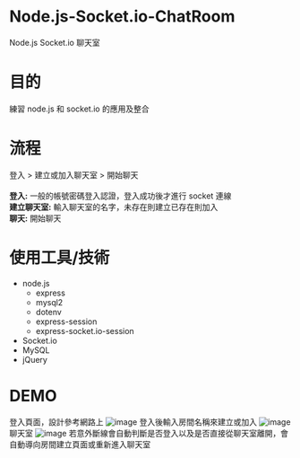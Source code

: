 # Node.js-Socket.io-ChatRoom
Node.js Socket.io 聊天室

# 目的
練習 node.js 和 socket.io 的應用及整合

# 流程
登入 > 建立或加入聊天室 > 開始聊天<br><br>
**登入:** 一般的帳號密碼登入認證，登入成功後才進行 socket 連線<br>
**建立聊天室:** 輸入聊天室的名字，未存在則建立已存在則加入<br>
**聊天:** 開始聊天<br>

# 使用工具/技術
- node.js
  - express
  - mysql2
  - dotenv
  - express-session
  - express-socket.io-session
- Socket.io
- MySQL
- jQuery

# DEMO
登入頁面，設計參考網路上
![image](https://github.com/0524088/Node.js-Socket.io-Test/assets/144317928/012f43d2-0635-4497-afeb-a6f3d32df741)
登入後輸入房間名稱來建立或加入
![image](https://github.com/0524088/Node.js-Socket.io-Test/assets/144317928/1a84acc1-5579-430d-b775-7ed2e94b6660)
聊天室
![image](https://github.com/0524088/Node.js-Socket.io-Test/assets/144317928/5d97def7-587f-46ec-91a6-c44f38c0cc98)
若意外斷線會自動判斷是否登入以及是否直接從聊天室離開，會自動導向房間建立頁面或重新進入聊天室


